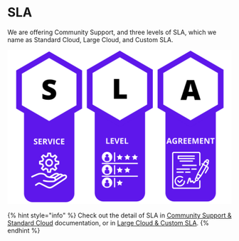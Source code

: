 # SLA

We are offering Community Support, and three levels of SLA, which we name as Standard Cloud, Large Cloud, and Custom SLA.

![](<../../.gitbook/assets/image (164).png>)

{% hint style="info" %}
Check out the detail of SLA in [Community Support & Standard Cloud](community-support-and-standard-cloud.md) documentation, or in [Large Cloud & Custom SLA](large-cloud-and-custom-sla.md).
{% endhint %}

